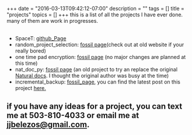 +++
date = "2016-03-13T09:42:12-07:00"
description = ""
tags = []
title = "projects"
topics = []
+++
this is a list of all the projects I have ever done.
many of them are work in progresses.<br /><br />
 
+ SpaceT: <a href="http://github.com/warlord500/SpaceT.git">github_Page</a>
+ random_project_selection: [fossil page](/cgi-bin/fossil.cgi/rand_proj_select/)(check out at old website if your really bored)
+ one time pad encryption: [fossil page](/cgi-bin/fossil.cgi/otp_crypt/) (no major changes are planned at this time) 
+ nat_doc_py: [fossil page](/cgi-bin/fossil.cgi/nat_doc_py/) (an old project to try an replace the original [Natural docs](https://www.naturaldocs.org/). I thought the original author was busy at the time) 
+ incremental_backup: [fossil_page](/cgi-bin/fossil.cgi/incremental_backup), you can find the latest post on this project [here.](/post/programming/incremental_backup_update)




if you have any ideas for a project, you can text me at  503-810-4033 or email me at [jjbelezos@gmail.com](mail-to:jjbelezos@gmail.com).
-------------------------------------------------------------

